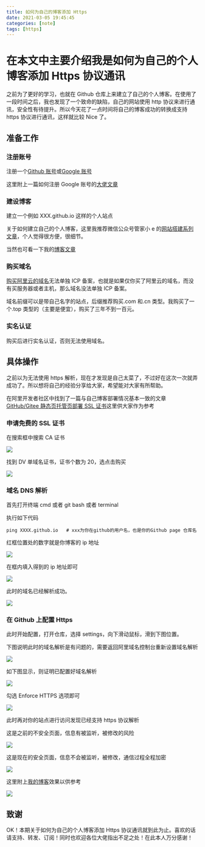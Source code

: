 ```yaml
---
title: 如何为自己的博客添加 Https
date: 2021-03-05 19:45:45
categories: [note]
tags: [https]
---
```


# 在本文中主要介绍我是如何为自己的个人博客添加 Https 协议通讯

之前为了更好的学习，也就在 Github 仓库上来建立了自己的个人博客。在使用了一段时间之后，我也发现了一个致命的缺陷，自己的网站使用 http 协议来进行通讯，安全性有待提升。所以今天花了一点时间将自己的博客成功的转换成支持 https 协议进行通讯，这样就比较 Nice 了。

<!-- more -->

##  准备工作

### 注册账号

注册一个[Github 账号](https://github.com/join?source=login)或[Google 账号](https://accounts.google.com/signup/v2/webcreateaccount?continue=https%3A%2F%2Faccounts.google.com%2FManageAccount%3Fnc%3D1&hl=zh-CN&flowName=GlifWebSignIn&flowEntry=SignUp)

这里附上一篇如何注册 Google 账号的[大佬文章](https://zhuanlan.zhihu.com/p/133530671)

### 建设博客

建立一个例如  XXX.github.io 这样的个人站点

关于如何建立自己的个人博客，这里我推荐微信公众号管家小 e 的[网站搭建系列文章](https://mp.weixin.qq.com/mp/homepage?__biz=MzU4NDcxNjQ2Ng==&hid=1&sn=debf3376e6c934da259097b1886297d7&scene=18#wechat_redirect)，个人觉得很方便，很细节。

当然也可看一下我的[博客文章](https://sujie-168.top/tags/hexo/)

### 购买域名

[购买阿里云的域名](https://wanwang.aliyun.com/?spm=5176.12901015.0.i12901015.24f1525cA4YEMD)无法单独 ICP 备案，也就是如果仅你买了阿里云的域名，而没有买服务器或者主机，那么域名没法单独 ICP 备案。

域名前缀可以是带自己名字的站点，后缀推荐购买.com 和.cn 类型。我购买了一个.top 类型的（主要是便宜），购买了三年不到一百元。

### 实名认证

购买后进行实名认证，否则无法使用域名。

## 具体操作

之前以为无法使用 https 解析，现在才发现是自己太菜了，不过好在这次一次就弄成功了。所以想将自己的经验分享给大家，希望能对大家有所帮助。

在阿里开发者社区中找到了一篇与自己博客部署情况基本一致的文章[GitHub/Gitee 静态页托管页部署 SSL 证书](https://developer.aliyun.com/article/715576)这里供大家作为参考

### 申请免费的 SSL 证书

在搜索框中搜索 CA 证书

![](https://cn-sy1.rains3.com/dfdfgf/blog/How_to_add_HTTPS_to_your_blog/5.jpg)

找到 DV 单域名证书，证书个数为 20，选点击购买

![](https://cn-sy1.rains3.com/dfdfgf/blog/How_to_add_HTTPS_to_your_blog/6.jpg)

### 域名 DNS 解析

首先打开终端 cmd 或者 git bash 或者 terminal 

执行如下代码

```
ping XXXX.github.io   # xxx为你在github的用户名，也是你的Github page 仓库名
```

红框位置处的数字就是你博客的 ip 地址

![](https://cn-sy1.rains3.com/dfdfgf/blog/How_to_add_HTTPS_to_your_blog/8.jpg)

在框内填入得到的 ip 地址即可

![](https://cn-sy1.rains3.com/dfdfgf/blog/How_to_add_HTTPS_to_your_blog/4.jpg)

此时的域名已经解析成功。

![](https://cn-sy1.rains3.com/dfdfgf/blog/How_to_add_HTTPS_to_your_blog/9.jpg)

### 在 Github 上配置 Https

此时开始配置，打开仓库，选择 settings，向下滑动鼠标，滑到下图位置。

下图说明此时的域名解析是有问题的，需要返回阿里域名控制台重新设置域名解析

![](https://cn-sy1.rains3.com/dfdfgf/blog/How_to_add_HTTPS_to_your_blog/1.jpg)

如下图显示，则证明已配置好域名解析

![](https://cn-sy1.rains3.com/dfdfgf/blog/How_to_add_HTTPS_to_your_blog/2.jpg)

勾选 Enforce HTTPS 选项即可

![](https://cn-sy1.rains3.com/dfdfgf/blog/How_to_add_HTTPS_to_your_blog/3.jpg)

此时再对你的站点进行访问发现已经支持 https 协议解析

这是之前的不安全页面，信息有被监听，被修改的风险

![](https://cn-sy1.rains3.com/dfdfgf/blog/How_to_add_HTTPS_to_your_blog/0.jpg)

这是现在的安全页面，信息不会被监听，被修改，通信过程全程加密

![](https://cn-sy1.rains3.com/dfdfgf/blog/How_to_add_HTTPS_to_your_blog/01.jpg)

这里附上[我的博客](https://sujie-168.top/)效果以供参考

![](https://cn-sy1.rains3.com/dfdfgf/blog/How_to_add_HTTPS_to_your_blog/10.jpg)

## 致谢

OK！本期关于如何为自己的个人博客添加 Https 协议通讯就到此为止。喜欢的话请支持、转发、订阅！同时也欢迎各位大佬指出不足之处！在此本人万分感谢！